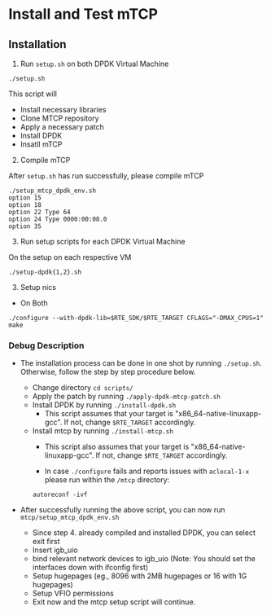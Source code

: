 # Install and Test mTCP


## Installation

1. Run `setup.sh` on both DPDK Virtual Machine

`./setup.sh`


This script will

- Install necessary libraries
- Clone MTCP repository
- Apply a necessary patch
- Install DPDK
- Insatll mTCP


2. Compile mTCP

After `setup.sh` has run successfully, please compile mTCP

```
./setup_mtcp_dpdk_env.sh
option 15
option 18
option 22 Type 64
option 24 Type 0000:00:08.0
option 35
```

3. Run setup scripts for each DPDK Virtual Machine

On the setup on each respective VM

```
./setup-dpdk{1,2}.sh
```

3. Setup nics

 - On Both

```
./configure --with-dpdk-lib=$RTE_SDK/$RTE_TARGET CFLAGS="-DMAX_CPUS=1"
make
```



### Debug Description

- The installation process can be done in one shot by running `./setup.sh`. Otherwise, follow the step by step procedure below.
	- Change directory `cd scripts/`
	- Apply the patch by running `./apply-dpdk-mtcp-patch.sh`
	- Install DPDK by running `./install-dpdk.sh`
		- This script assumes that your target is "x86_64-native-linuxapp-gcc". If not, change `$RTE_TARGET` accordingly.
	- Install mtcp by running `./install-mtcp.sh`
		- This script also assumes that your target is "x86_64-native-linuxapp-gcc". If not, change `$RTE_TARGET` accordingly.

		- In case `./configure` fails and reports issues with `aclocal-1-x` please run within the `/mtcp` directory:
		```
		autoreconf -ivf
		```

- After successfully running the above script, you can now run `mtcp/setup_mtcp_dpdk_env.sh`
	- Since step 4. already compiled and installed DPDK, you can select exit first
	- Insert igb_uio
	- bind relevant network devices to igb_uio (Note: You should set the interfaces down with ifconfig first)
	- Setup hugepages (eg., 8096 with 2MB hugepages or 16 with 1G hugepages)
	- Setup VFIO permissions
	- Exit now and the mtcp setup script will continue.





